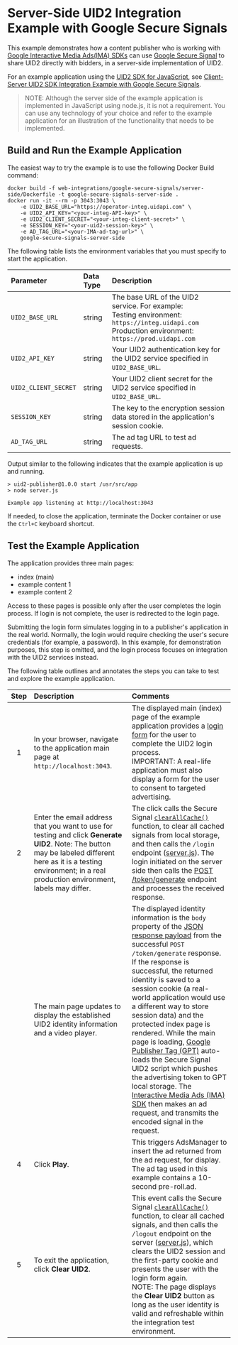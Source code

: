 # Server-Side UID2 Integration Example with Google Secure Signals

This example demonstrates how a content publisher who is working with [Google Interactive Media Ads(IMA) SDKs](https://developers.google.com/interactive-media-ads/docs/sdks/html5/client-side) can use [Google Secure Signal](https://support.google.com/admanager/answer/10488752) to share UID2 directly with bidders, in a server-side implementation of UID2.

For an example application using the [UID2 SDK for JavaScript](https://unifiedid.com/docs/sdks/sdk-ref-javascript), see [Client-Server UID2 SDK Integration Example with Google Secure Signals](../client-server/README.md).

> NOTE: Although the server side of the example application is implemented in JavaScript using node.js, it is not a requirement. You can use any technology of your choice and refer to the example application for an illustration of the functionality that needs to be implemented.

## Build and Run the Example Application

The easiest way to try the example is to use the following Docker Build command:

```
docker build -f web-integrations/google-secure-signals/server-side/Dockerfile -t google-secure-signals-server-side .
docker run -it --rm -p 3043:3043 \
    -e UID2_BASE_URL="https://operator-integ.uidapi.com" \
    -e UID2_API_KEY="<your-integ-API-key>" \
    -e UID2_CLIENT_SECRET="<your-integ-client-secret>" \
    -e SESSION_KEY="<your-uid2-session-key>" \
    -e AD_TAG_URL="<your-IMA-ad-tag-url>" \
    google-secure-signals-server-side
```

The following table lists the environment variables that you must specify to start the application.

| Parameter            | Data Type | Description                                                                                                                                              |
| :------------------- | :-------- | :------------------------------------------------------------------------------------------------------------------------------------------------------- |
| `UID2_BASE_URL`      | string    | The base URL of the UID2 service. For example:</br>Testing environment: `https://integ.uidapi.com`<br/>Production environment: `https://prod.uidapi.com` |
| `UID2_API_KEY`       | string    | Your UID2 authentication key for the UID2 service specified in `UID2_BASE_URL`.                                                                          |
| `UID2_CLIENT_SECRET` | string    | Your UID2 client secret for the UID2 service specified in `UID2_BASE_URL`.                                                                               |
| `SESSION_KEY`        | string    | The key to the encryption session data stored in the application's session cookie.                                                                       |
| `AD_TAG_URL`         | string    | The ad tag URL to test ad requests.                                                                                                                      |

Output similar to the following indicates that the example application is up and running.

```
> uid2-publisher@1.0.0 start /usr/src/app
> node server.js

Example app listening at http://localhost:3043
```

If needed, to close the application, terminate the Docker container or use the `Ctrl+C` keyboard shortcut.

## Test the Example Application

The application provides three main pages:

- index (main)
- example content 1
- example content 2

Access to these pages is possible only after the user completes the login process. If login is not complete, the user is redirected to the login page.

Submitting the login form simulates logging in to a publisher's application in the real world. Normally, the login
would require checking the user's secure credentials (for example, a password). In this example, for demonstration purposes, this
step is omitted, and the login process focuses on integration with the UID2 services instead.

The following table outlines and annotates the steps you can take to test and explore the example application.

| Step | Description                                                                                                                                                                                                               | Comments                                                                                                                                                                                                                                                                                                                                                                                                                                                                                                                                                                                                                                                                                                                                                                                                                                                                        |
| :--: | :------------------------------------------------------------------------------------------------------------------------------------------------------------------------------------------------------------------------ | :------------------------------------------------------------------------------------------------------------------------------------------------------------------------------------------------------------------------------------------------------------------------------------------------------------------------------------------------------------------------------------------------------------------------------------------------------------------------------------------------------------------------------------------------------------------------------------------------------------------------------------------------------------------------------------------------------------------------------------------------------------------------------------------------------------------------------------------------------------------------------ |
|  1   | In your browser, navigate to the application main page at `http://localhost:3043`.                                                                                                                                        | The displayed main (index) page of the example application provides a [login form](views/login.html) for the user to complete the UID2 login process.</br>IMPORTANT: A real-life application must also display a form for the user to consent to targeted advertising.                                                                                                                                                                                                                                                                                                                                                                                                                                                                                                                                                                                                          |
|  2   | Enter the email address that you want to use for testing and click **Generate UID2**. Note: The button may be labeled different here as it is a testing environment; in a real production environment, labels may differ. | The click calls the Secure Signal [`clearAllCache()`](https://developers.google.com/publisher-tag/reference#googletag.secureSignals.SecureSignalProvidersArray_clearAllCache) function, to clear all cached signals from local storage, and then calls the `/login` endpoint ([server.js](server.js)). The login initiated on the server side then calls the [POST /token/generate](https://unifiedid.com/docs/endpoints/post-token-generate) endpoint and processes the received response.                                                                                                                                                                                                                                                                                                                                                                                     |
|      | The main page updates to display the established UID2 identity information and a video player.                                                                                                                            | The displayed identity information is the `body` property of the [JSON response payload](https://unifiedid.com/docs/endpoints/post-token-generate#decrypted-json-response-format) from the successful `POST /token/generate` response. If the response is successful, the returned identity is saved to a session cookie (a real-world application would use a different way to store session data) and the protected index page is rendered. While the main page is loading, [Google Publisher Tag (GPT)](https://developers.google.com/publisher-tag/reference#googletag) auto-loads the Secure Signal UID2 script which pushes the advertising token to GPT local storage. The [Interactive Media Ads (IMA) SDK](https://developers.google.com/interactive-media-ads/docs/sdks/html5/client-side) then makes an ad request, and transmits the encoded signal in the request. |
|  4   | Click **Play**.                                                                                                                                                                                                           | This triggers AdsManager to insert the ad returned from the ad request, for display. The ad tag used in this example contains a 10-second pre-roll.ad.                                                                                                                                                                                                                                                                                                                                                                                                                                                                                                                                                                                                                                                                                                                          |
|  5   | To exit the application, click **Clear UID2**.                                                                                                                                                                            | This event calls the Secure Signal [`clearAllCache()`](https://developers.google.com/publisher-tag/reference#googletag.secureSignals.SecureSignalProvidersArray_clearAllCache) function, to clear all cached signals, and then calls the `/logout` endpoint on the server ([server.js](server.js)), which clears the UID2 session and the first-party cookie and presents the user with the login form again.<br/> NOTE: The page displays the **Clear UID2** button as long as the user identity is valid and refreshable within the integration test environment.                                                                                                                                                                                                                                                                                                             |
